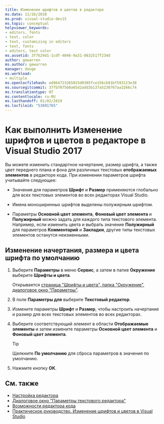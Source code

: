 ```yaml
---
title: Изменение шрифтов и цветов в редакторе
ms.date: 11/26/2018
ms.prod: visual-studio-dev15
ms.topic: conceptual
helpviewer_keywords:
- editors, fonts
- text, color
- text, customizing in editors
- text, fonts
- editors, text color
ms.assetid: 3f7629d1-1cdf-4046-9a31-0632517f234d
author: gewarren
ms.author: gewarren
manager: douge
ms.workload:
- multiple
ms.openlocfilehash: ed964723265015d0305fce156cb81bf593123e38
ms.sourcegitcommit: 37fb7075b0a65d2add3b137a5230767aa3266c74
ms.translationtype: HT
ms.contentlocale: ru-RU
ms.lasthandoff: 01/02/2019
ms.locfileid: "53891765"
---
```

# <a name="how-to-change-fonts-and-colors-for-the-editor-in-visual-studio-2017"></a>Как выполнить Изменение шрифтов и цветов в редакторе в Visual Studio 2017

Вы можете изменить стандартное начертание, размер шрифта, а также цвет переднего плана и фона для различных текстовых **отображаемых элементов** в редакторе кода. При изменении параметров шрифта учитывайте следующее:

- Значения для параметров **Шрифт** и **Размер** применяются глобально для всех текстовых элементов во всех редакторах Visual Studio.

- Имена моноширинных шрифтов выделены полужирным шрифтом.

- Параметры **Основной цвет элемента**, **Фоновый цвет элемента** и **Полужирный** можно задать для каждого типа текстового элемента. Например, если изменить цвета и выбрать значение **Полужирный** для параметров **Комментарий** и **Закладки**, другие типы текстовых элементов останутся неизменными.

## <a name="change-the-default-font-face-size-and-colors"></a>Изменение начертания, размера и цвета шрифта по умолчанию

1.  Выберите **Параметры** в меню **Сервис**, а затем в папке **Окружение** выберите **Шрифты и цвета**.

     Открывается [страница "Шрифты и цвета", папка "Окружение", диалоговое окно "Параметры"](../../ide/reference/fonts-and-colors-environment-options-dialog-box.md).

2.  В поле **Параметры для** выберите **Текстовый редактор**.

3.  Измените параметры **Шрифт** и **Размер**, чтобы настроить начертание и размер для всех текстовых элементов во всех редакторах.

4.  Выберите соответствующий элемент в области **Отображаемые элементы** и затем измените параметры **Основной цвет элемента** и **Фоновый цвет элемента**.

    > [!TIP]
    > Щелкните **По умолчанию** для сброса параметров в значения по умолчанию.

5.  Нажмите кнопку **ОК**.

## <a name="see-also"></a>См. также

- [Настройка редактора](../../ide/customizing-the-editor.md)
- [Диалоговое окно "Параметры текстового редактора"](../../ide/reference/text-editor-options-dialog-box.md)
- [Возможности редактора кода](../../ide/writing-code-in-the-code-and-text-editor.md)
- [Практическое руководство. Изменение шрифтов и цветов в Visual Studio](../../ide/how-to-change-fonts-and-colors-in-visual-studio.md)
